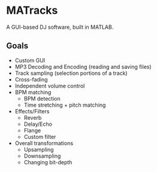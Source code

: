 # MATracks

A GUI-based DJ software, built in MATLAB.

## Goals

* Custom GUI
* MP3 Decoding and Encoding (reading and saving files)
* Track sampling (selection portions of a track)
* Cross-fading
* Independent volume control
* BPM matching
  * BPM detection
  * Time stretching + pitch matching
* Effects/Filters
  * Reverb
  * Delay/Echo
  * Flange
  * Custom filter
* Overall transformations
  * Upsampling
  * Downsampling
  * Changing bit-depth
